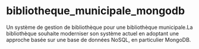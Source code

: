 # bibliotheque_municipale_mongodb
Un système de gestion de bibliothèque pour une bibliothèque municipale.La bibliothèque souhaite moderniser son système actuel en adoptant une approche basée sur une base de données NoSQL, en particulier MongoDB. 

